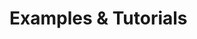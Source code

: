 # Examples & Tutorials

<!-- The link to ../a2a-examples was removed because the target directory does not exist at this location. -->

